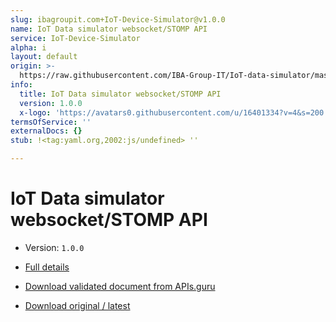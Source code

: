 ```yaml
---
slug: ibagroupit.com+IoT-Device-Simulator@v1.0.0
name: IoT Data simulator websocket/STOMP API
service: IoT-Device-Simulator
alpha: i
layout: default
origin: >-
  https://raw.githubusercontent.com/IBA-Group-IT/IoT-data-simulator/master/services/src/main/resources/asyncapi.yaml
info:
  title: IoT Data simulator websocket/STOMP API
  version: 1.0.0
  x-logo: 'https://avatars0.githubusercontent.com/u/16401334?v=4&s=200'
termsOfService: ''
externalDocs: {}
stub: !<tag:yaml.org,2002:js/undefined> ''

---
```

# IoT Data simulator websocket/STOMP API

* Version: `1.0.0`
* [Full details](../html/ibagroupit.com+IoT-Device-Simulator@v1.0.0.html)





* [Download validated document from APIs.guru](https://raw.githubusercontent.com/APIs-guru/asyncapi-directory/master/docs/APIs/ibagroupit.com%2BIoT-Device-Simulator%40v1.0.0.yaml)
* [Download original / latest](https://raw.githubusercontent.com/IBA-Group-IT/IoT-data-simulator/master/services/src/main/resources/asyncapi.yaml)

<script type="application/ld+json">
{
  "@context": "http://schema.org/",
  "@type": "WebAPI",

  "documentation": "",

  "name": "IoT Data simulator websocket/STOMP API"
}
</script>
